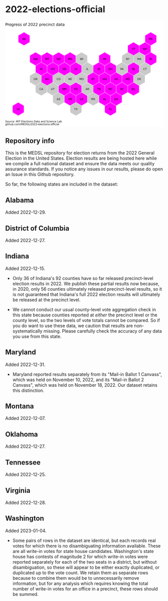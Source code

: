 # 2022-elections-official

![](precinct_progress_map__.png "Title")

## Repository info
This is the MEDSL repository for election returns from the 2022 General Election in the United States. Election results are being hosted here while we compile a full national dataset and ensure the data meets our quality assurance standards. If you notice any issues in our results, please do open an Issue in this Github repository. 

So far, the following states are included in the dataset:

## Alabama

Added 2022-12-29. 

## District of Columbia

Added 2022-12-27. 

## Indiana

Added 2022-12-15.

* Only 36 of Indiana's 92 counties have so far released precinct-level election results in 2022. We publish these partial results now because, in 2020, only 56 counties ultimately released precinct-level results, so it is not guaranteed that Indiana's full 2022 election results will ultimately be released at the precinct level.

* We cannot conduct our usual county-level vote aggregation check in this state because counties reported at _either_ the precinct level or the county level, so the two levels of vote totals cannot be compared. So if you do want to use these data, we caution that results are non-systematically missing. Please carefully check the accuracy of any data you use from this state.

## Maryland

Added 2022-12-31.

* Maryland reported results separately from its "Mail-in Ballot 1 Canvass", which was held on November 10, 2022, and its "Mail-in Ballot 2 Canvass", which was held on November 18, 2022. Our dataset retains this distinction.

## Montana

Added 2022-12-07. 

## Oklahoma

Added 2022-12-27. 

## Tennessee

Added 2022-12-25. 


## Virginia

Added 2022-12-28. 

## Washington

Added 2023-01-04.

* Some pairs of rows in the dataset are identical, but each records real votes for which there is no disambiguating information available. These are all write-in votes for state house candidates. Washington's state house has contests of magnitude 2 for which write-in votes were reported separately for each of the two seats in a district, but without disambiguation, so these will appear to be either exactly duplicated, or duplicated up to the vote count. We retain them as separate rows because to combine them would be to unnecessarily remove information, but for any analysis which requires knowing the total number of write-in votes for an office in a precinct, these rows should be summed.
